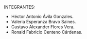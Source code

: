 INTEGRANTES:

- Héctor Antonio Ávila Gonzales.
- Valeria Esperanza Bravo Saines.
- Gustavo Alexander Flores Vera.
- Ronald Fabricio Centeno Cárdenas.
